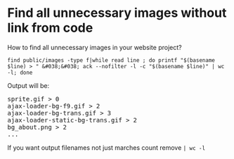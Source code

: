 <!--
title : Find all unnecessary images without link from code
author : Roman Ožana <ozana@omdesign.cz>
date : 17.1.2014 11:49:48
-->

# Find all unnecessary images without link from code

How to find all unnecessary images in your website project?

    find public/images -type f|while read line ; do printf "$(basename $line) > " &#038;&#038; ack --nofilter -l -c "$(basename $line)" | wc -l; done
    

Output will be:

<pre>sprite.gif > 0
ajax-loader-bg-f9.gif > 2
ajax-loader-bg-trans.gif > 3
ajax-loader-static-bg-trans.gif > 2
bg_about.png > 2
...
</pre>

If you want output filenames not just marches count remove `| wc -l`